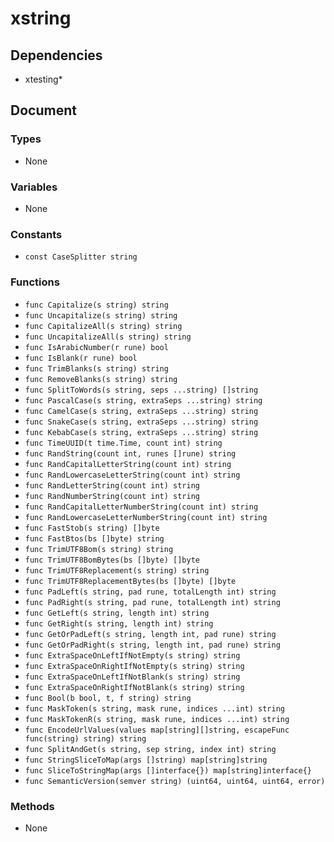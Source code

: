 # xstring

## Dependencies

+ xtesting*

## Document

### Types

+ None

### Variables

+ None

### Constants

+ `const CaseSplitter string`

### Functions

+ `func Capitalize(s string) string`
+ `func Uncapitalize(s string) string`
+ `func CapitalizeAll(s string) string`
+ `func UncapitalizeAll(s string) string`
+ `func IsArabicNumber(r rune) bool`
+ `func IsBlank(r rune) bool`
+ `func TrimBlanks(s string) string`
+ `func RemoveBlanks(s string) string`
+ `func SplitToWords(s string, seps ...string) []string`
+ `func PascalCase(s string, extraSeps ...string) string`
+ `func CamelCase(s string, extraSeps ...string) string`
+ `func SnakeCase(s string, extraSeps ...string) string`
+ `func KebabCase(s string, extraSeps ...string) string`
+ `func TimeUUID(t time.Time, count int) string`
+ `func RandString(count int, runes []rune) string`
+ `func RandCapitalLetterString(count int) string`
+ `func RandLowercaseLetterString(count int) string`
+ `func RandLetterString(count int) string`
+ `func RandNumberString(count int) string`
+ `func RandCapitalLetterNumberString(count int) string`
+ `func RandLowercaseLetterNumberString(count int) string`
+ `func FastStob(s string) []byte`
+ `func FastBtos(bs []byte) string`
+ `func TrimUTF8Bom(s string) string`
+ `func TrimUTF8BomBytes(bs []byte) []byte`
+ `func TrimUTF8Replacement(s string) string`
+ `func TrimUTF8ReplacementBytes(bs []byte) []byte`
+ `func PadLeft(s string, pad rune, totalLength int) string`
+ `func PadRight(s string, pad rune, totalLength int) string`
+ `func GetLeft(s string, length int) string`
+ `func GetRight(s string, length int) string`
+ `func GetOrPadLeft(s string, length int, pad rune) string`
+ `func GetOrPadRight(s string, length int, pad rune) string`
+ `func ExtraSpaceOnLeftIfNotEmpty(s string) string`
+ `func ExtraSpaceOnRightIfNotEmpty(s string) string`
+ `func ExtraSpaceOnLeftIfNotBlank(s string) string`
+ `func ExtraSpaceOnRightIfNotBlank(s string) string`
+ `func Bool(b bool, t, f string) string`
+ `func MaskToken(s string, mask rune, indices ...int) string`
+ `func MaskTokenR(s string, mask rune, indices ...int) string`
+ `func EncodeUrlValues(values map[string][]string, escapeFunc func(string) string) string`
+ `func SplitAndGet(s string, sep string, index int) string`
+ `func StringSliceToMap(args []string) map[string]string`
+ `func SliceToStringMap(args []interface{}) map[string]interface{}`
+ `func SemanticVersion(semver string) (uint64, uint64, uint64, error)`

### Methods

+ None
